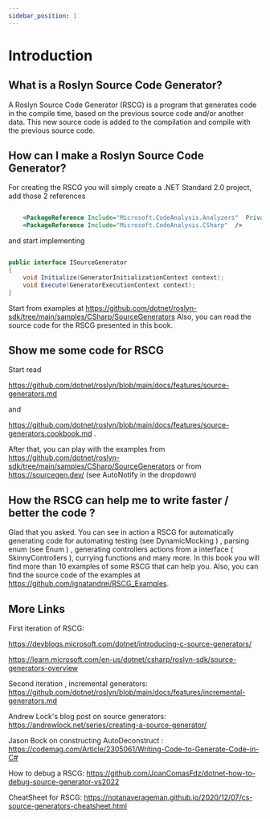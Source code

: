 ```yaml
---
sidebar_position: 1
---
```


# Introduction

## What is a Roslyn Source Code Generator?

A Roslyn Source Code Generator (RSCG) is a program that generates code in the compile time, based on the previous source code and/or another data. This new source code is added to the compilation and compile with the previous source code.

## How can I make a Roslyn Source Code Generator? 

For creating the RSCG you will simply create a .NET Standard 2.0 project, add those 2 references

``` xml

    <PackageReference Include="Microsoft.CodeAnalysis.Analyzers"  PrivateAssets="all" />
    <PackageReference Include="Microsoft.CodeAnalysis.CSharp"  />

``` 


and start implementing 

``` csharp

public interface ISourceGenerator
{
    void Initialize(GeneratorInitializationContext context);
    void Execute(GeneratorExecutionContext context);
}

```

Start from examples at https://github.com/dotnet/roslyn-sdk/tree/main/samples/CSharp/SourceGenerators
Also, you can read the source code for the RSCG presented in this book.


## Show me some code for RSCG

Start read

 https://github.com/dotnet/roslyn/blob/main/docs/features/source-generators.md
 
and

https://github.com/dotnet/roslyn/blob/main/docs/features/source-generators.cookbook.md .

After that, you can play with the examples from https://github.com/dotnet/roslyn-sdk/tree/main/samples/CSharp/SourceGenerators or from https://sourcegen.dev/ (see AutoNotify in the dropdown)


## How the RSCG can help me to write faster / better the code  ?

Glad that you asked. You can see in action a RSCG for automatically generating code for automating testing (see DynamicMocking ) , parsing enum (see Enum ) , generating controllers actions from a interface ( SkinnyControllers ), currying functions and many more. In this book you will find more than 10 examples of some RSCG that can help you. Also, you can find the source code of the examples at  https://github.com/ignatandrei/RSCG_Examples.


## More Links

First iteration of RSCG: 

https://devblogs.microsoft.com/dotnet/introducing-c-source-generators/

https://learn.microsoft.com/en-us/dotnet/csharp/roslyn-sdk/source-generators-overview

Second iteration , incremental generators: https://github.com/dotnet/roslyn/blob/main/docs/features/incremental-generators.md 

Andrew Lock's blog post on source generators:  https://andrewlock.net/series/creating-a-source-generator/

Jason Bock on constructing AutoDeconstruct : https://codemag.com/Article/2305061/Writing-Code-to-Generate-Code-in-C#

How to debug a RSCG: https://github.com/JoanComasFdz/dotnet-how-to-debug-source-generator-vs2022

CheatSheet for RSCG: https://notanaverageman.github.io/2020/12/07/cs-source-generators-cheatsheet.html




